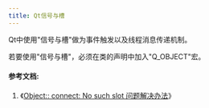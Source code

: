 ```yaml
---
title: Qt信号与槽
---
```


Qt中使用"信号与槽"做为事件触发以及线程消息传递机制。

若要使用"信号与槽"，必须在类的声明中加入"Q_OBJECT"宏。



#### 参考文档:

1. 《[Object:: connect: No such slot 问题解决办法](http://blog.csdn.net/changli_90/article/details/8018376)》



